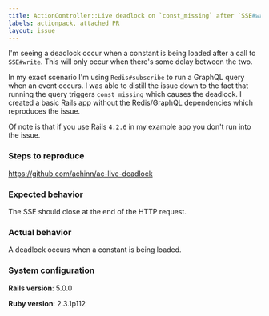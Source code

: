 ```yaml
---
title: ActionController::Live deadlock on `const_missing` after `SSE#write`
labels: actionpack, attached PR
layout: issue
---
```


I'm seeing a deadlock occur when a constant is being loaded after a call to `SSE#write`. This will only occur when there's some delay between the two.

In my exact scenario I'm using `Redis#subscribe` to run a GraphQL query when an event occurs. I was able to distill the issue down to the fact that running the query triggers `const_missing` which causes the deadlock. I created a basic Rails app without the Redis/GraphQL dependencies which reproduces the issue.

Of note is that if you use Rails `4.2.6` in my example app you don't run into the issue.
### Steps to reproduce

https://github.com/achinn/ac-live-deadlock
### Expected behavior

The SSE should close at the end of the HTTP request.
### Actual behavior

A deadlock occurs when a constant is being loaded.
### System configuration

**Rails version**: 5.0.0

**Ruby version**: 2.3.1p112

